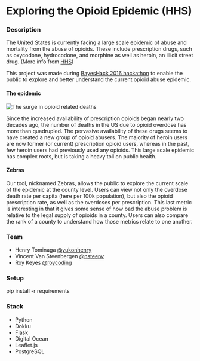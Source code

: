 # Exploring the Opioid Epidemic (HHS)

### Description
The United States is currently facing a large scale epidemic of abuse and mortality from the abuse of opioids. These include prescription drugs, such as oxycodone, hydrocodone, and morphine as well as heroin, an illicit street drug. (More info from [HHS](https://aspe.hhs.gov/basic-report/opioid-abuse-us-and-hhs-actions-address-opioid-drug-related-overdoses-and-deaths))

This project was made during [BayesHack 2016 hackathon](http://bayeshack.org) to enable the public to explore and better understand the current opioid abuse epidemic.

#### The epidemic
![The surge in opioid related deaths](https://upload.wikimedia.org/wikipedia/commons/c/c1/US_timeline._Prescription_opioid_pain_reliever_deaths.jpg)

Since the increased availability of prescription opioids began nearly two decades ago, the number of deaths in the US due to opioid overdose has more than quadrupled. The pervasive availability of these drugs seems to have created a new group of opioid abusers. The majority of heroin users are now former (or current) prescription opioid users, whereas in the past, few heroin users had previously used any opioids. This large scale epidemic has complex roots, but is taking a heavy toll on public health.

#### Zebras
Our tool, nicknamed Zebras, allows the public to explore the current scale of the epidemic at the county level. Users can view not only the overdose death rate per capita (here per 100k population), but also the opioid prescription rate, as well as the overdoses per prescription. This last metric is interesting in that it gives some sense of how bad the abuse problem is relative to the legal supply of opioids in a county. Users can also compare the rank of a county to understand how those metrics relate to one another.

### Team
- Henry Tominaga [@yukonhenry](https://github.com/yukonhenry)
- Vincent Van Steenbergen [@nsteenv](https://github.com/nsteenv)
- Roy Keyes [@roycoding](https://github.com/roycoding)

### Setup
pip install -r requirements

### Stack
* Python
* Dokku
* Flask
* Digital Ocean
* Leaflet.js
* PostgreSQL
